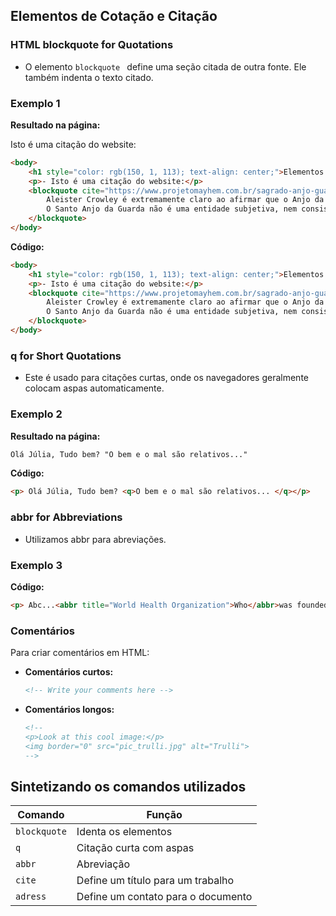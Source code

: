 

##  Elementos de Cotação e Citação 

### HTML blockquote for Quotations
* O elemento `blockquote ` define uma seção citada de outra fonte. Ele também indenta o texto citado.

### **Exemplo 1**

**Resultado na página:**

Isto é uma citação do website:

```html
<body>
    <h1 style="color: rgb(150, 1, 113); text-align: center;">Elementos de citação, Cotação</h1>
    <p>- Isto é uma citação do website:</p>
    <blockquote cite="https://www.projetomayhem.com.br/sagrado-anjo-guardião">
        Aleister Crowley é extremamente claro ao afirmar que o Anjo da Guarda não deve ser confundido com entidades nebulosas como o Eu Superior. Diz ainda que o Anjo da Guarda é um indivíduo real, com seu próprio universo, assim como os seres humanos.
        O Santo Anjo da Guarda não é uma entidade subjetiva, nem consiste numa forma de "oposto da consciência" da pessoa
    </blockquote>
</body>

```

**Código:**
``` html
<body>
    <h1 style="color: rgb(150, 1, 113); text-align: center;">Elementos de citação, Cotação</h1>
    <p>- Isto é uma citação do website:</p>
    <blockquote cite="https://www.projetomayhem.com.br/sagrado-anjo-guardião">
        Aleister Crowley é extremamente claro ao afirmar que o Anjo da Guarda não deve ser confundido com entidades nebulosas como o Eu Superior. Diz ainda que o Anjo da Guarda é um indivíduo real, com seu próprio universo, assim como os seres humanos.
        O Santo Anjo da Guarda não é uma entidade subjetiva, nem consiste numa forma de "oposto da consciência" da pessoa
    </blockquote>
</body>

```
### q for Short Quotations
* Este é usado para citações curtas, onde os navegadores geralmente colocam aspas automaticamente.

### **Exemplo 2**

**Resultado na página:**
``` html
Olá Júlia, Tudo bem? "O bem e o mal são relativos..."

```

 **Código:**
``` html
<p> Olá Júlia, Tudo bem? <q>O bem e o mal são relativos... </q></p>

``` 

### abbr for Abbreviations
* Utilizamos abbr para abreviações.

### **Exemplo 3**

 **Código:**
``` html
<p> Abc...<abbr title="World Health Organization">Who</abbr>was founded in 1948.</p>

```
### Comentários

Para criar comentários em HTML:

- **Comentários curtos:**
    
    ```html
    <!-- Write your comments here -->

    ```
    
- **Comentários longos:**
    
    ```html
    <!--
    <p>Look at this cool image:</p>
    <img border="0" src="pic_trulli.jpg" alt="Trulli">
    -->
    
    ```

## Sintetizando os comandos utilizados

| Comando | Função |
|---------|--------|
| `blockquote` | Identa os elementos |
| `q `| Citação curta com aspas |
| `abbr` | Abreviação |
| `cite` | Define um título para um trabalho |
| `adress` | Define um contato para o documento |